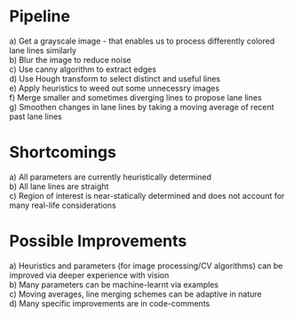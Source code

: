 # Pipeline
a) Get a grayscale image - that enables us to process differently colored lane lines similarly  
b) Blur the image to reduce noise  
c) Use canny algorithm to extract edges  
d) Use Hough transform to select distinct and useful lines  
e) Apply heuristics to weed out some unnecessry images  
f) Merge smaller and sometimes diverging lines to propose lane lines  
g) Smoothen changes in lane lines by taking a moving average of recent past lane lines  

# Shortcomings
a) All parameters are currently heuristically determined  
b) All lane lines are straight  
c) Region of interest is near-statically determined and does not account for many real-life considerations  

# Possible Improvements
a) Heuristics and parameters (for image processing/CV algorithms) can be improved via deeper experience with vision  
b) Many parameters can be machine-learnt via examples  
c) Moving averages, line merging schemes can be adaptive in nature  
d) Many specific improvements are in code-comments  
